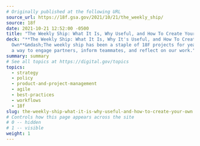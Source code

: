 ```yaml
---
# Originally published at the following URL
source_url: https://18f.gsa.gov/2021/10/21/the_weekly_ship/
source: 18f
date: 2021-10-21 12:52:00 -0500
title: "The Weekly Ship: What It Is, Why Useful, and How To Create Your Own"
deck: "**The Weekly Ship: What It Is, Why It's Useful, and How To Create Your
  Own**&mdash;The weekly ship has been a staple of 18F projects for years. It is
  a way to engage partners, inform teammates, and reflect on our work."
summary: summary
# See all topics at https://digital.gov/topics
topics:
  - strategy
  - policy
  - product-and-project-management
  - agile
  - best-practices
  - workflows
  - 18f
slug: the-weekly-ship-what-it-is-why-useful-and-how-to-create-your-own
# Controls how this page appears across the site
# 0 -- hidden
# 1 -- visible
weight: 1
---
```

